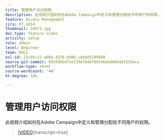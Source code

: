 ```yaml
---
title: 管理用户访问权限
description: 此视频介绍如何在Adobe Campaign中定义和管理分配给不同用户的权限。
feature: Access Management
jira: KT-1814
thumbnail: 24671.jpg
doc-type: feature video
activity: setup
role: Admin
level: Beginner
team: DOCS
exl-id: 22c05c17-a085-4376-9d06-cbb9d5249608
source-git-commit: 943599bd7ce139ef846f093ebda9084a91550aca
workflow-type: tm+mt
source-wordcount: '44'
ht-degree: 18%

---
```


# 管理用户访问权限

此视频介绍如何在Adobe Campaign中定义和管理分配给不同用户的权限。

>[!VIDEO](https://video.tv.adobe.com/v/24671?learn=on){transcript=true}
